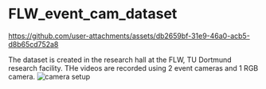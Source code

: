 # FLW_event_cam_dataset

https://github.com/user-attachments/assets/db2659bf-31e9-46a0-acb5-d8b65cd752a8

The dataset is created in the research hall at the FLW, TU Dortmund research facility. THe videos are recorded using 2 event cameras and 1 RGB camera.
![camera setup](https://github.com/user-attachments/assets/1906cc97-f5b3-44e3-8cd0-a5995628a775)
